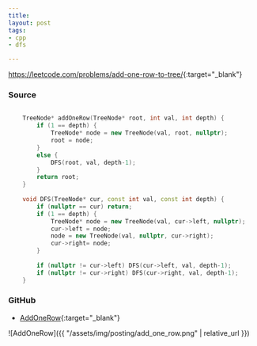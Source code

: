 ```yaml
---
title: 
layout: post
tags:
- cpp
- dfs

---
```


<https://leetcode.com/problems/add-one-row-to-tree/>{:target="_blank"}

### Source

```cpp

    TreeNode* addOneRow(TreeNode* root, int val, int depth) {
        if (1 == depth) {
            TreeNode* node = new TreeNode(val, root, nullptr);
            root = node;
        }
        else {
            DFS(root, val, depth-1);
        }
        return root;
    }
    
    void DFS(TreeNode* cur, const int val, const int depth) {
        if (nullptr == cur) return;
        if (1 == depth) {
            TreeNode* node = new TreeNode(val, cur->left, nullptr);
            cur->left = node;
            node = new TreeNode(val, nullptr, cur->right);
            cur->right= node;
        }
        
        if (nullptr != cur->left) DFS(cur->left, val, depth-1);
        if (nullptr != cur->right) DFS(cur->right, val, depth-1);
    }

```

### GitHub

- [AddOneRow](<https://github.com/coolwindjo/algoguru/tree/master/_posts/Done/AddOneRow>){:target="_blank"}

![AddOneRow]({{ "/assets/img/posting/add_one_row.png" | relative_url }})
